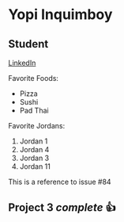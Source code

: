 Yopi Inquimboy
==============
## Student
[LinkedIn](https://www.linkedin.com/in/iofiel-inquimboy-6a8300207/)

Favorite Foods:
* Pizza
* Sushi
* Pad Thai

Favorite Jordans:
1. Jordan 1
2. Jordan 4
3. Jordan 3
4. Jordan 11

This is a reference to issue #84
## Project 3 *complete* :+1:
